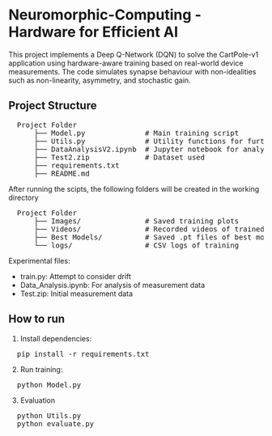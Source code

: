 # Neuromorphic-Computing - Hardware for Efficient AI 

This project implements a Deep Q-Network (DQN) to solve the CartPole-v1 application using hardware-aware training based on real-world device measurements. The code simulates synapse behaviour with non-idealities such as non-linearity, asymmetry, and stochastic gain.

## Project Structure
<pre>
  Project Folder
      ├── Model.py              # Main training script 
      ├── Utils.py              # Utility functions for further analysis
      ├── DataAnalysisV2.ipynb  # Jupyter notebook for analysis of neasurement data
      ├── Test2.zip             # Dataset used
      ├── requirements.txt
      ├── README.md
</pre>

After running the scipts, the following folders will be created in the working directory
<pre>
  Project Folder
      ├── Images/               # Saved training plots
      ├── Videos/               # Recorded videos of trained agents
      ├── Best Models/          # Saved .pt files of best models 
      └── logs/                 # CSV logs of training
</pre>


Experimental files:
 - train.py: Attempt to consider drift
 - Data_Analysis.ipynb: For analysis of measurement data
 - Test.zip: Initial measurement data


## How to run

1. Install dependencies:
<pre>
  pip install -r requirements.txt
</pre>

2. Run training:
<pre>
  python Model.py
</pre>

3. Evaluation
<pre>
  python Utils.py
  python evaluate.py
</pre>

